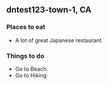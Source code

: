 ## dntest123-town-1, CA

### Places to eat
   - A lot of great Japanese restaurant.
   
### Things to do
   - Go to Beach.
   - Go to Hiking
